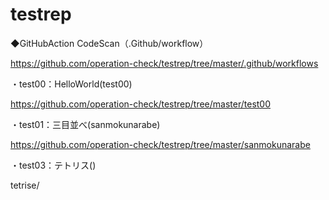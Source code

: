 # testrep
◆GitHubAction CodeScan（.Github/workflow）

https://github.com/operation-check/testrep/tree/master/.github/workflows




・test00：HelloWorld(test00)

https://github.com/operation-check/testrep/tree/master/test00


・test01：三目並べ(sanmokunarabe)

https://github.com/operation-check/testrep/tree/master/sanmokunarabe


・test03：テトリス()

tetrise/

